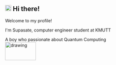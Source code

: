 ## <img src="https://media4.giphy.com/media/LOnt6uqjD9OexmQJRB/giphy.gif?cid=790b76118bba468aea56b5e43d050efe4d4eb523ec69401c&rid=giphy.gif&ct=g" alt="drawing" width="20" height="20"/> Hi there! 

Welcome to my profile!
<p>
I'm Supasate, computer engineer student at KMUTT
<p>
A boy who passionate about Quantum Computing <img src="https://static.wixstatic.com/media/6fd5fd_eb850f65cff04f8d9247bb0620cfb486~mv2.gif" alt="drawing" width="100" height="60" style="display: flex; align-items: center;"/>
